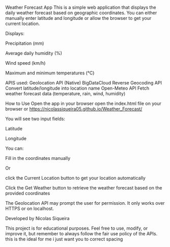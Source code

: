 Weather Forecast App
This is a simple web application that displays the daily weather forecast based on geographic coordinates. You can either manually enter latitude and longitude or allow the browser to get your current location.

Displays:

Precipitation (mm)

Average daily humidity (%)

Wind speed (km/h)

Maximum and minimum temperatures (°C)

APIS used:
Geolocation API (Native)
BigDataCloud Reverse Geocoding API Convert latitude/longitude into location name
Open-Meteo API	Fetch weather forecast data (temperature, rain, wind, humidity)

How to Use
Open the app in your browser
open the index.html file on your browser
or
https://nicolassiqueira05.github.io/Weather_Forecast/

You will see two input fields:

Latitude

Longitude

You can:

Fill in the coordinates manually

Or 

click the Current Location button to get your location automatically

Click the Get Weather button to retrieve the weather forecast based on the provided coordinates

The Geolocation API may prompt the user for permission. It only works over HTTPS or on localhost.

Developed by Nicolas Siqueira

This project is for educational purposes. Feel free to use, modify, or improve it, but remember to always follow the fair use policy of the APIs. this is the ideal for me i just want you to correct spacing
